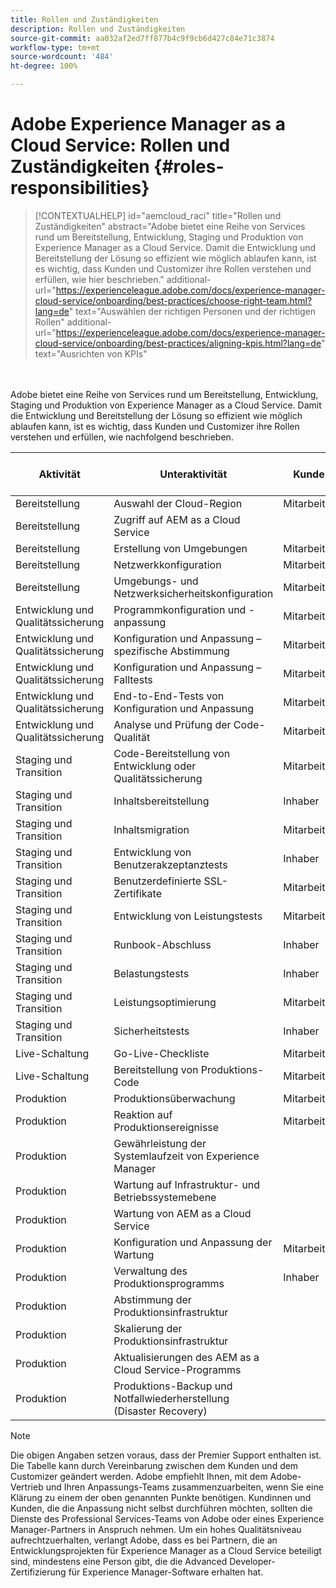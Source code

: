 ```yaml
---
title: Rollen und Zuständigkeiten
description: Rollen und Zuständigkeiten
source-git-commit: aa032af2ed7ff877b4c9f9cb6d427c84e71c3874
workflow-type: tm+mt
source-wordcount: '484'
ht-degree: 100%

---
```



# Adobe Experience Manager as a Cloud Service: Rollen und Zuständigkeiten {#roles-responsibilities}

>[!CONTEXTUALHELP]
>id="aemcloud_raci"
>title="Rollen und Zuständigkeiten"
>abstract="Adobe bietet eine Reihe von Services rund um Bereitstellung, Entwicklung, Staging und Produktion von Experience Manager as a Cloud Service. Damit die Entwicklung und Bereitstellung der Lösung so effizient wie möglich ablaufen kann, ist es wichtig, dass Kunden und Customizer ihre Rollen verstehen und erfüllen, wie hier beschrieben."
>additional-url="https://experienceleague.adobe.com/docs/experience-manager-cloud-service/onboarding/best-practices/choose-right-team.html?lang=de" text="Auswählen der richtigen Personen und der richtigen Rollen"
>additional-url="https://experienceleague.adobe.com/docs/experience-manager-cloud-service/onboarding/best-practices/aligning-kpis.html?lang=de" text="Ausrichten von KPIs"

<br></br>
Adobe bietet eine Reihe von Services rund um Bereitstellung, Entwicklung, Staging und Produktion von Experience Manager as a Cloud Service. Damit die Entwicklung und Bereitstellung der Lösung so effizient wie möglich ablaufen kann, ist es wichtig, dass Kunden und Customizer ihre Rollen verstehen und erfüllen, wie nachfolgend beschrieben.


| Aktivität | Unteraktivität | Kunde | Customizer | Adobe | Cloud Manager-Funktionen |
|---------------------------------|-------------------------------------------------------|-------------|-------------|---------|-----------------------------|
| Bereitstellung | Auswahl der Cloud-Region | Mitarbeiter | Inhaber | Advisor | Ja |
| Bereitstellung | Zugriff auf AEM as a Cloud Service |             |             | Inhaber | Ja |
| Bereitstellung | Erstellung von Umgebungen | Mitarbeiter | Inhaber | Advisor | Ja |
| Bereitstellung | Netzwerkkonfiguration | Mitarbeiter | Inhaber | Advisor | Ja |
| Bereitstellung | Umgebungs- und Netzwerksicherheitskonfiguration | Mitarbeiter | Inhaber | Advisor | Ja |
| Entwicklung und Qualitätssicherung | Programmkonfiguration und -anpassung | Mitarbeiter | Inhaber |         |                             |
| Entwicklung und Qualitätssicherung | Konfiguration und Anpassung – spezifische Abstimmung | Mitarbeiter | Inhaber |         |                             |
| Entwicklung und Qualitätssicherung | Konfiguration und Anpassung – Falltests | Mitarbeiter | Inhaber |         |                             |
| Entwicklung und Qualitätssicherung | End-to-End-Tests von Konfiguration und Anpassung | Mitarbeiter | Inhaber |         |                             |
| Entwicklung und Qualitätssicherung | Analyse und Prüfung der Code-Qualität | Mitarbeiter | Inhaber | Advisor | Ja |
| Staging und Transition | Code-Bereitstellung von Entwicklung oder Qualitätssicherung | Mitarbeiter | Inhaber | Advisor | Ja |
| Staging und Transition | Inhaltsbereitstellung | Inhaber | Mitarbeiter |         |                             |
| Staging und Transition | Inhaltsmigration | Mitarbeiter | Inhaber |         |                             |
| Staging und Transition | Entwicklung von Benutzerakzeptanztests | Inhaber | Mitarbeiter |         |                             |
| Staging und Transition | Benutzerdefinierte SSL-Zertifikate | Mitarbeiter | Inhaber | Advisor | Ja |
| Staging und Transition | Entwicklung von Leistungstests | Mitarbeiter | Inhaber |         |                             |
| Staging und Transition | Runbook-Abschluss | Inhaber | Mitarbeiter |         |                             |
| Staging und Transition | Belastungstests | Inhaber |             |         |                             |
| Staging und Transition | Leistungsoptimierung | Mitarbeiter | Inhaber |         |                             |
| Staging und Transition | Sicherheitstests | Inhaber | Mitarbeiter |         |                             |
| Live-Schaltung | Go-Live-Checkliste | Mitarbeiter | Inhaber |         |                             |
| Live-Schaltung | Bereitstellung von Produktions-Code | Mitarbeiter | Inhaber | Advisor | Ja |
| Produktion | Produktionsüberwachung | Mitarbeiter |             | Inhaber |                             |
| Produktion | Reaktion auf Produktionsereignisse | Mitarbeiter | Mitarbeiter | Inhaber |                             |
| Produktion | Gewährleistung der Systemlaufzeit von Experience Manager |             |             | Inhaber |                             |
| Produktion | Wartung auf Infrastruktur- und Betriebssystemebene |             |             | Inhaber |                             |
| Produktion | Wartung von AEM as a Cloud Service |             |             | Inhaber |                             |
| Produktion | Konfiguration und Anpassung der Wartung | Mitarbeiter | Inhaber |         |                             |
| Produktion | Verwaltung des Produktionsprogramms | Inhaber |             |         |                             |
| Produktion | Abstimmung der Produktionsinfrastruktur |             |             | Inhaber |                             |
| Produktion | Skalierung der Produktionsinfrastruktur |             |             | Inhaber |                             |
| Produktion | Aktualisierungen des AEM as a Cloud Service-Programms |             |             | Inhaber |                             |
| Produktion | Produktions-Backup und Notfallwiederherstellung (Disaster Recovery) |             |             | Inhaber |                             |

>[!NOTE]
>
> Die obigen Angaben setzen voraus, dass der Premier Support enthalten ist. Die Tabelle kann durch Vereinbarung zwischen dem Kunden und dem Customizer geändert werden. Adobe empfiehlt Ihnen, mit dem Adobe-Vertrieb und Ihren Anpassungs-Teams zusammenzuarbeiten, wenn Sie eine Klärung zu einem der oben genannten Punkte benötigen.
> Kundinnen und Kunden, die die Anpassung nicht selbst durchführen möchten, sollten die Dienste des Professional Services-Teams von Adobe oder eines Experience Manager-Partners in Anspruch nehmen.
>Um ein hohes Qualitätsniveau aufrechtzuerhalten, verlangt Adobe, dass es bei Partnern, die an Entwicklungsprojekten für Experience Manager as a Cloud Service beteiligt sind, mindestens eine Person gibt, die die Advanced Developer-Zertifizierung für Experience Manager-Software erhalten hat.
